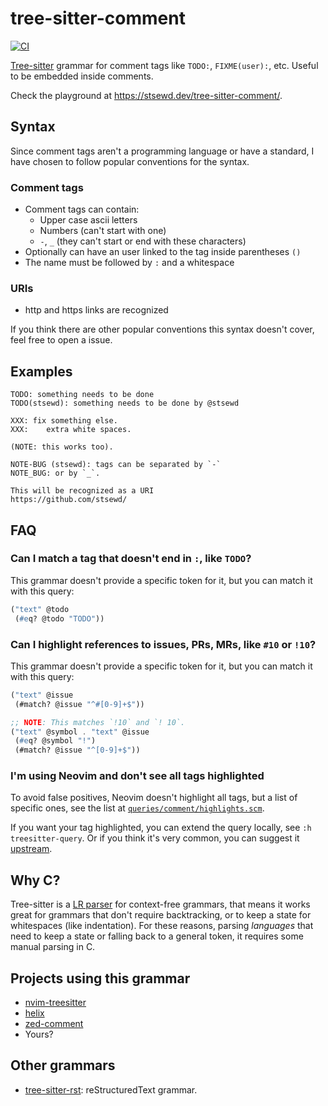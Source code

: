 # tree-sitter-comment

[![CI](https://github.com/stsewd/tree-sitter-comment/workflows/CI/badge.svg)](https://github.com/stsewd/tree-sitter-comment/actions?query=workflow%3ACI+branch%3Amaster)

[Tree-sitter](https://github.com/tree-sitter/tree-sitter) grammar for comment tags like `TODO:`, `FIXME(user):`, etc.
Useful to be embedded inside comments.

Check the playground at <https://stsewd.dev/tree-sitter-comment/>.

## Syntax

Since comment tags aren't a programming language or have a standard,
I have chosen to follow popular conventions for the syntax.

### Comment tags

* Comment tags can contain:
  - Upper case ascii letters
  - Numbers (can't start with one)
  - `-`, `_` (they can't start or end with these characters)
* Optionally can have an user linked to the tag inside parentheses `()`
* The name must be followed by `:` and a whitespace

### URIs

* http and https links are recognized

If you think there are other popular conventions this syntax doesn't cover,
feel free to open a issue.

## Examples

```
TODO: something needs to be done
TODO(stsewd): something needs to be done by @stsewd

XXX: fix something else.
XXX:    extra white spaces.

(NOTE: this works too).

NOTE-BUG (stsewd): tags can be separated by `-`
NOTE_BUG: or by `_`.

This will be recognized as a URI
https://github.com/stsewd/
```

## FAQ

### Can I match a tag that doesn't end in `:`, like `TODO`?

This grammar doesn't provide a specific token for it,
but you can match it with this query:

```scm
("text" @todo
 (#eq? @todo "TODO"))
```

### Can I highlight references to issues, PRs, MRs, like `#10` or `!10`?

This grammar doesn't provide a specific token for it,
but you can match it with this query:

```scm
("text" @issue
 (#match? @issue "^#[0-9]+$"))

;; NOTE: This matches `!10` and `! 10`.
("text" @symbol . "text" @issue
 (#eq? @symbol "!")
 (#match? @issue "^[0-9]+$"))
```

### I'm using Neovim and don't see all tags highlighted

To avoid false positives, Neovim doesn't highlight all tags,
but a list of specific ones,
see the list at [`queries/comment/highlights.scm`](https://github.com/nvim-treesitter/nvim-treesitter/blob/master/queries/comment/highlights.scm).

If you want your tag highlighted, you can extend the query locally, see `:h treesitter-query`.
Or if you think it's very common, you can suggest it [upstream](https://github.com/nvim-treesitter/nvim-treesitter).

## Why C?

Tree-sitter is a [LR parser](https://en.wikipedia.org/wiki/LR_parser) for context-free grammars,
that means it works great for grammars that don't require backtracking,
or to keep a state for whitespaces (like indentation).
For these reasons, parsing _languages_ that need to keep a state or falling back to a general token,
it requires some manual parsing in C.

## Projects using this grammar

- [nvim-treesitter](https://github.com/nvim-treesitter/nvim-treesitter)
- [helix](https://github.com/helix-editor/helix)
- [zed-comment](https://github.com/thedadams/zed-comment)
- Yours?

## Other grammars

- [tree-sitter-rst](https://github.com/stsewd/tree-sitter-rst): reStructuredText grammar.
